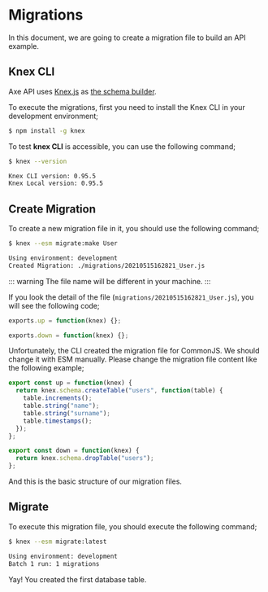 # Migrations

In this document, we are going to create a migration file to build an API example.

## Knex CLI

Axe API uses [Knex.js](http://knexjs.org/) as [the schema builder](http://knexjs.org/#Schema).

To execute the migrations, first you need to install the Knex CLI in your development environment;

```bash
$ npm install -g knex
```

To test **knex CLI** is accessible, you can use the following command;

```bash
$ knex --version

Knex CLI version: 0.95.5
Knex Local version: 0.95.5
```

## Create Migration

To create a new migration file in it, you should use the following command;

```bash
$ knex --esm migrate:make User

Using environment: development
Created Migration: ./migrations/20210515162821_User.js
```

::: warning
The file name will be different in your machine.
:::

If you look the detail of the file (`migrations/20210515162821_User.js`), you will see the following code;

```js
exports.up = function(knex) {};

exports.down = function(knex) {};
```

Unfortunately, the CLI created the migration file for CommonJS. We should change it with ESM manually. Please change the migration file content like the following example;

```js
export const up = function(knex) {
  return knex.schema.createTable("users", function(table) {
    table.increments();
    table.string("name");
    table.string("surname");
    table.timestamps();
  });
};

export const down = function(knex) {
  return knex.schema.dropTable("users");
};
```

And this is the basic structure of our migration files.

## Migrate

To execute this migration file, you should execute the following command;

```bash
$ knex --esm migrate:latest

Using environment: development
Batch 1 run: 1 migrations
```

Yay! You created the first database table.
